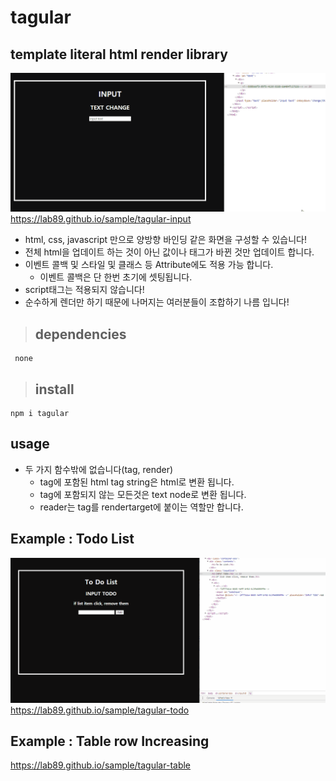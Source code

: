 # tagular
## template literal html render library
![grab-landing-page](https://github.com/lab89/tagular/blob/main/images/main2.gif?raw=true) 
https://lab89.github.io/sample/tagular-input
- html, css, javascript 만으로 양방향 바인딩 같은 화면을 구성할 수 있습니다!
- 전체 html을 업데이트 하는 것이 아닌 값이나 태그가 바뀐 것만 업데이트 합니다.
- 이벤트 콜백 및 스타일 및 클래스 등 Attribute에도 적용 가능 합니다. 
  - 이벤트 콜백은 단 한번 초기에 셋팅됩니다. 
- script태그는 적용되지 않습니다!
- 순수하게 렌더만 하기 때문에 나머지는 여러분들이 조합하기 나름 입니다!
> ## dependencies
```
 none
```
> ## install
```
npm i tagular
```
   
## usage
- 두 가지 함수밖에 없습니다(tag, render)
  - tag에 포함된 html tag string은 html로 변환 됩니다. 
  - tag에 포함되지 않는 모든것은 text node로 변환 됩니다.
  - reader는 tag를 rendertarget에 붙이는 역할만 합니다.
  
## Example : Todo List
![grab-landing-page](https://github.com/lab89/tagular/blob/main/images/todolist2.gif?raw=true) 
https://lab89.github.io/sample/tagular-todo

## Example : Table row Increasing
https://lab89.github.io/sample/tagular-table



